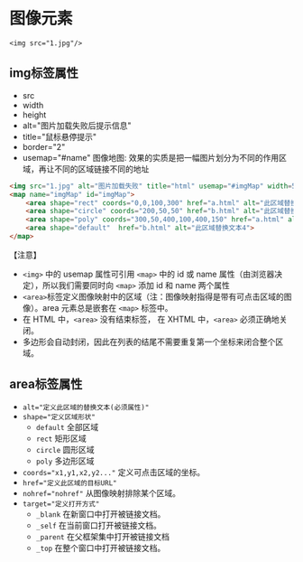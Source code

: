 # 图像元素

`<img src="1.jpg"/>`

## img标签属性
- src
- width
- height
- alt="图片加载失败后提示信息"
- title="鼠标悬停提示"
- border="2"
- usemap="#name"    图像地图: 效果的实质是把一幅图片划分为不同的作用区域，再让不同的区域链接不同的地址
```html
<img src="1.jpg" alt="图片加载失败" title="html" usemap="#imgMap" width=500>
<map name="imgMap" id="imgMap">
    <area shape="rect" coords="0,0,100,300" href="a.html" alt="此区域替换文本1"  target="_blank">
    <area shape="circle" coords="200,50,50" href="b.html" alt="此区域替换文本2">
    <area shape="poly" coords="300,50,400,100,400,150" href="a.html" alt="此区域替换文本3">
    <area shape="default"  href="b.html" alt="此区域替换文本4">
</map>
```

  【注意】
  - `<img>` 中的 usemap 属性可引用 `<map>` 中的 id 或 name 属性（由浏览器决定），所以我们需要同时向 `<map>` 添加 id 和 name 两个属性
  - `<area>`标签定义图像映射中的区域（注：图像映射指得是带有可点击区域的图像）。area 元素总是嵌套在 `<map>` 标签中。
  - 在 HTML 中，`<area>` 没有结束标签，
  在 XHTML 中，`<area>` 必须正确地关闭。
  - 多边形会自动封闭，因此在列表的结尾不需要重复第一个坐标来闭合整个区域。

## area标签属性
- `alt="定义此区域的替换文本(必须属性)"`
- `shape="定义区域形状"`
    - `default`   全部区域
    - `rect`  矩形区域
    - `circle` 圆形区域
    - `poly` 多边形区域
- `coords="x1,y1,x2,y2..."` 定义可点击区域的坐标。
- `href="定义此区域的目标URL"`
- `nohref="nohref"`	从图像映射排除某个区域。
- `target="定义打开方式"`
    - `_blank`    在新窗口中打开被链接文档。
    - `_self`	在当前窗口打开被链接文档。
    - `_parent`	在父框架集中打开被链接文档
    - `_top`	在整个窗口中打开被链接文档。
